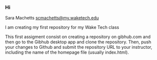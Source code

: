 ### Hi 
Sara Machetts scmachetts@my.waketech.edu

I am creating my first repository for my Wake Tech class

This first assigment consist on creating a repository on gibhub.com and then go to the Gibhub desktop app and clone the repository. 
Then, push your changes to Github and submit the repository URL to your instructor, including the name of the homepage file (usually index.html). 



